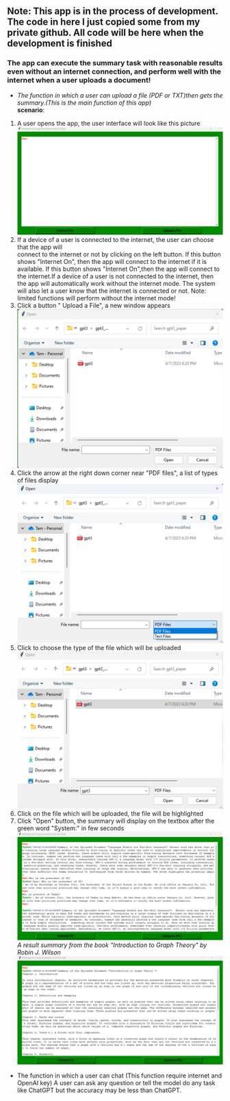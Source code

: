 ﻿## Note: This app is in the process of development. The code in here I just copied some from my private github. All code will be here when the development is finished
### The app can execute the summary task with reasonable results even without an internet connection, and perform  well with the internet when a user uploads a document!  
- *The function in which  a user can upload a file (PDF or TXT)then gets the summary.(This is the main function of this app)*  
**scenario**: 
1. A user opens the app, the user interface will look like this picture 
![](https://github.com/tamdoancong/application/blob/main/Picture/chat_on_off_empty.png) 
2. If a device of a user is connected to the internet, the user can choose that the app will   
connect to the internet or not by clicking on the left button. If  this button shows "Internet On", then 
the app will connect to the internet if it is available. If  this button shows "Internet On",then 
the app will connect to the internet.If a device of a user is not connected to the internet, then the app 
will automatically work without the internet mode. The system will also let a user know that the internet is 
connected or not. Note: limited functions will perform without the internet mode!
3. Click a button " Upload a File", a new window appears
![](https://github.com/tamdoancong/application/blob/main/Picture/uploadfile_snapshot.png)
4. Click the arrow at the right down corner near "PDF files", a list of types of files display
![](https://github.com/tamdoancong/application/blob/main/Picture/arrow_snapshot.png)
5. Click to choose the type of the file which will be uploaded
![](https://github.com/tamdoancong/application/blob/main/Picture/click_a_file.png)
6. Click on the file which will be uploaded, the file will be highlighted
7. Click "Open" button, the summary will display on the textbox  after the green word "System:" in few seconds  
   ![](https://github.com/tamdoancong/application/blob/main/Picture/chat_on_off.png)
_A result summary from the book "Introduction to Graph Theory" by Robin J. Wilson_
![](https://github.com/tamdoancong/application/blob/main/Picture/on_off_wilson.png)
- The function in which a user can chat (This function require internet and OpenAI key)
A user can ask any question or tell the model do any task like ChatGPT but the accuracy 
may be less than ChatGPT. 
